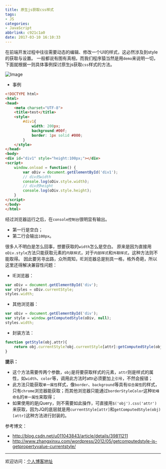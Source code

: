 ```yaml
---
title: 原生js获取css样式
tags:
- JS
categories:
- JavaScript
abbrlink: c921c1a0
date: 2017-03-10 16:10:33
---
```

在前端开发过程中往往需要动态的编辑、修改一个UI的样式，这必然涉及到style的获取与设置。
一般都说有图有真相，而我们程序猿当然是用`demo`来说明一切，下面就根据一则具体事例探讨原生js获取`css`样式的方法。

![Image](https://tiven.cn/static/img/img-post-06-A7K9o0XwW-Rwf7y7jMRuN.jpg)

[//]: # (<!-- more -->)
* 事例
```html
<!DOCTYPE html>
<html>
<head>
    <meta charset="UTF-8">
    <title>test</title>
    <style>
        #div1{
            width: 200px;
            background:#00f;
            border: 1px solid #000;
        }
    </style>
</head>
<body>
<div id="div1" style="height:100px;"></div>
<script>
    window.onload = function() {
        var oDiv = document.getElementById('div1');
        // div的width
        console.log(oDiv.style.width);
        // div的height
        console.log(oDiv.style.height);
    }
</script>
</body>
</html>
```
经过浏览器运行之后，在`console控制台`很明显有输出。

* 第一行是空白；
* 第二行会输出`100px`。

很多人不明白是怎么回事，想要获取的`width`怎么是空白。
原来是因为直接用`oDiv.style`方法只能获取元素的`内联样式`，对于`内部样式`和`外联样式`，这种方法则不能取得。
因此要另寻出路，众所周知，IE浏览器总是别具一格，格外奇葩，所以这里还得解决兼容性问题：
* IE浏览器：
```javascript
var oDiv = document.getElementById('div');
var styles = oDiv.currentStyle;
styles.width;
```
* 其他浏览器：
```javascript
var oDiv = document.getElementById('div');
var style = window.getComputedStyle(oDiv, null);
styles.width;
```
* 封装方法：
```javascript
function getStyle(obj,attr){
    return obj.currentStyle?obj.currentStyle[attr]:getComputedStyle(obj)[attr];
}
```
**提示：**
* 这个方法需要传两个参数，`obj`是将要获取样式的元素，`attr`则是样式的属性，如`width`、`color`等，调用此方法时attr必须要加上`引号`，不然会报错；
* 此方法只能获取`单一属性`样式，像`border`、`background`等具有`综合属性`的样式，只有`chrome`浏览器能获取；而其他浏览器只能通过`borderStyleColor`这种`驼峰命名`的`单一属性`来取得；
* 如果使用的是jQuery，则不需要如此操作，可直接用`$('obj').css('attr')`来获取，因为JQ的底层就是用`currentStyle[attr]`和`getComputedStyle(obj)[attr]`这种方法进行封装的。

参考博文：
* http://blog.csdn.net/u011043843/article/details/39811211
* http://www.zhangxinxu.com/wordpress/2012/05/getcomputedstyle-js-getpropertyvalue-currentstyle/

---

欢迎访问：[个人博客地址](//tiven.cn/p/c921c1a0/ "天問博客")

